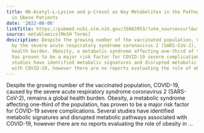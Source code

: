 ```yaml
---
title: N6-Acetyl-L-Lysine and p-Cresol as Key Metabolites in the Pathogenesis of COVID-19
  in Obese Patients
date: '2022-06-06'
linkTitle: https://pubmed.ncbi.nlm.nih.gov/35663953/?utm_source=curl&utm_medium=rss&utm_campaign=pubmed-2&utm_content=1Zkrxt7ktlCbHBXEV3v65xxSnkSWNsJ1A6Fq3gBniKhGfIUslK&fc=20210907212339&ff=20220608211508&v=2.17.6
source: metablomics[MeSH Terms]
description: Despite the growing number of the vaccinated population, COVID-19, caused
  by the severe acute respiratory syndrome coronavirus 2 (SARS-CoV-2), remains a global
  health burden. Obesity, a metabolic syndrome affecting one-third of the population,
  has proven to be a major risk factor for COVID-19 severe complications. Several
  studies have identified metabolic signatures and disrupted metabolic pathways associated
  with COVID-19, however there are no reports evaluating the role of obesity in ...
---
```

Despite the growing number of the vaccinated population, COVID-19, caused by the severe acute respiratory syndrome coronavirus 2 (SARS-CoV-2), remains a global health burden. Obesity, a metabolic syndrome affecting one-third of the population, has proven to be a major risk factor for COVID-19 severe complications. Several studies have identified metabolic signatures and disrupted metabolic pathways associated with COVID-19, however there are no reports evaluating the role of obesity in ...